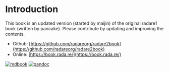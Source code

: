 # Introduction

This book is an updated version (started by maijin) of the original
radare1 book (written by pancake). Please contribute by updating and
improving the contents.

* Github: [https://github.com/radareorg/radare2book](https://github.com/radareorg/radare2book)
* Online: [https://book.rada.re/](https://book.rada.re/)


[![mdbook](https://github.com/radareorg/radare2book/actions/workflows/mdbook.yml/badge.svg)](https://github.com/radareorg/radare2book/actions/workflows/mdbook.yml)
[![pandoc](https://github.com/radareorg/radare2book/actions/workflows/pandoc.yml/badge.svg)](https://github.com/radareorg/radare2book/actions/workflows/pandoc.yml)
